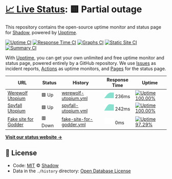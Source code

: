 # [📈 Live Status](https://status.utopium.tk): <!--live status--> **🟨 Partial outage**

This repository contains the open-source uptime monitor and status page for [Shadow](https://status.utopium.tk), powered by [Upptime](https://github.com/upptime/upptime).

[![Uptime CI](https://github.com/koj-co/upptime/workflows/Uptime%20CI/badge.svg)](https://github.com/koj-co/upptime/actions?query=workflow%3A%22Uptime+CI%22)
[![Response Time CI](https://github.com/koj-co/upptime/workflows/Response%20Time%20CI/badge.svg)](https://github.com/koj-co/upptime/actions?query=workflow%3A%22Response+Time+CI%22)
[![Graphs CI](https://github.com/koj-co/upptime/workflows/Graphs%20CI/badge.svg)](https://github.com/koj-co/upptime/actions?query=workflow%3A%22Graphs+CI%22)
[![Static Site CI](https://github.com/koj-co/upptime/workflows/Static%20Site%20CI/badge.svg)](https://github.com/koj-co/upptime/actions?query=workflow%3A%22Static+Site+CI%22)
[![Summary CI](https://github.com/koj-co/upptime/workflows/Summary%20CI/badge.svg)](https://github.com/koj-co/upptime/actions?query=workflow%3A%22Summary+CI%22)

With [Upptime](https://upptime.js.org), you can get your own unlimited and free uptime monitor and status page, powered entirely by a GitHub repository. We use [Issues](https://github.com/thewilloftheshadow/utopium-status/issues) as incident reports, [Actions](https://github.com/thewilloftheshadow/utopium-status/actions) as uptime monitors, and [Pages](https://status.utopium.tk) for the status page.

<!--start: status pages-->
<!-- This summary is generated by Upptime (https://github.com/upptime/upptime) -->
<!-- Do not edit this manually, your changes will be overwritten -->

| URL                                             | Status  | History                                                                                                                          | Response Time                                                                           | Uptime                                                                                                                                                                                                                                            |
| ----------------------------------------------- | ------- | -------------------------------------------------------------------------------------------------------------------------------- | --------------------------------------------------------------------------------------- | ------------------------------------------------------------------------------------------------------------------------------------------------------------------------------------------------------------------------------------------------- |
| [Werewolf Utopium](https://werewolf-utopium.tk) | 🟩 Up   | [werewolf-utopium.yml](https://github.com/thewilloftheshadow/utopium-status/commits/master/history/werewolf-utopium.yml)         | <img alt="Response time graph" src="./graphs/werewolf-utopium.png" height="20"> 236ms   | [![Uptime 100.00%](https://img.shields.io/endpoint?url=https%3A%2F%2Fraw.githubusercontent.com%2Fthewilloftheshadow%2Futopium-status%2Fmaster%2Fapi%2Fwerewolf-utopium%2Fuptime.json)](https://status.utopium.tk/history/werewolf-utopium)        |
| [Spyfall Utopium](https://spyfall.utopium.tk)   | 🟩 Up   | [spyfall-utopium.yml](https://github.com/thewilloftheshadow/utopium-status/commits/master/history/spyfall-utopium.yml)           | <img alt="Response time graph" src="./graphs/spyfall-utopium.png" height="20"> 242ms    | [![Uptime 100.00%](https://img.shields.io/endpoint?url=https%3A%2F%2Fraw.githubusercontent.com%2Fthewilloftheshadow%2Futopium-status%2Fmaster%2Fapi%2Fspyfall-utopium%2Fuptime.json)](https://status.utopium.tk/history/spyfall-utopium)          |
| [Fake site for Godder](https://notasite.pizza)  | 🟥 Down | [fake-site-for-godder.yml](https://github.com/thewilloftheshadow/utopium-status/commits/master/history/fake-site-for-godder.yml) | <img alt="Response time graph" src="./graphs/fake-site-for-godder.png" height="20"> 0ms | [![Uptime 97.29%](https://img.shields.io/endpoint?url=https%3A%2F%2Fraw.githubusercontent.com%2Fthewilloftheshadow%2Futopium-status%2Fmaster%2Fapi%2Ffake-site-for-godder%2Fuptime.json)](https://status.utopium.tk/history/fake-site-for-godder) |

<!--end: status pages-->

[**Visit our status website →**](https://status.utopium.tk)

## 📄 License

- Code: [MIT](./LICENSE) © [Shadow](https://status.utopium.tk)
- Data in the `./history` directory: [Open Database License](https://opendatacommons.org/licenses/odbl/1-0/)
